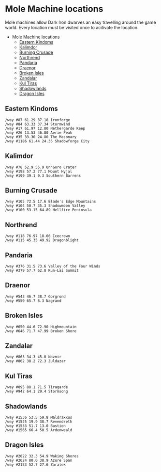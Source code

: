 # Mole Machine locations

Mole machines allow Dark Iron dwarves an easy travelling around the game world. Every location must be visited once to acitivate the location.


- [Mole Machine locations](#mole-machine-locations)
  - [Eastern Kindoms](#eastern-kindoms)
  - [Kalimdor](#kalimdor)
  - [Burning Crusade](#burning-crusade)
  - [Northrend](#northrend)
  - [Pandaria](#pandaria)
  - [Draenor](#draenor)
  - [Broken Isles](#broken-isles)
  - [Zandalar](#zandalar)
  - [Kul Tiras](#kul-tiras)
  - [Shadowlands](#shadowlands)
  - [Dragon Isles](#dragon-isles)



## Eastern Kindoms
```
/way #87 61.29 37.18 Ironforge
/way #84 63.33 37.34 Stormwind
/way #17 61.97 12.80 Nethergarde Keep
/way #26 13.53 46.80 Aerie Peak
/way #35 33.30 24.80 The Masonary
/way #1186 61.44 24.35 Shadowforge City
```

## Kalimdor
```
/way #78 52.9 55.9 Un'Goro Crater
/way #198 57.2 77.1 Mount Hyjal
/way #199 39.1 9.3 Southern Barrens
```

## Burning Crusade
```
/way #105 72.5 17.6 Blade's Edge Mountains
/way #104 50.7 35.3 Shadowmoon Valley
/way #100 53.15	64.89 Hellfire Peninsula
```

## Northrend
```
/way #118 76.97	18.66 Icecrown
/way #115 45.35	49.92 Dragonblight
```

## Pandaria
```
/way #376 31.5 73.6 Valley of the Four Winds
/way #379 57.7 62.8 Kun-Lai Summit
```

## Draenor
```
/way #543 46.7 38.7 Gorgrond
/way #550 65.7 8.3 Nagrand
```

## Broken Isles
```
/way #650 44.6 72.90 Highmountain
/way #646 71.7 47.99 Broken Shore
```

## Zandalar
```
/way #863 34.3 45.0 Nazmir
/way #862 38.2 72.3 Zuldazar
```

## Kul Tiras
```
/way #895 88.1 71.5 Tiragarde
/way #942 64.1 29.4 Stormsong
```

## Shadowlands
```
/way #1536 53.5 59.8 Maldraxxus
/way #1525 19.9 38.7 Revendreth
/way #1533 51.7 13.0 Bastion
/way #1565 66.4 50.5 Ardenweald
```

## Dragon Isles
```
/way #2022 32.3 54.9 Waking Shores
/way #2024 80.0 38.9 Azure Span
/way #2133 52.7 27.6 Zaralek
```